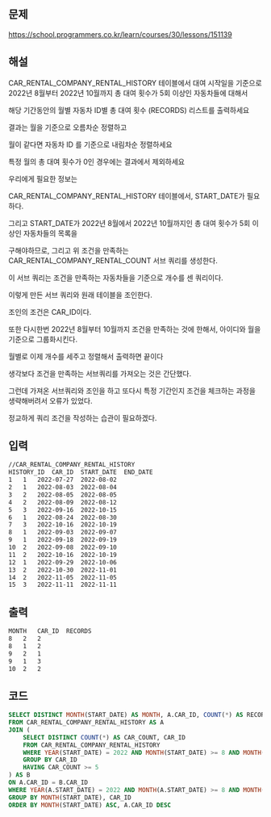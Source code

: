 ## 문제 
https://school.programmers.co.kr/learn/courses/30/lessons/151139

## 해설
CAR_RENTAL_COMPANY_RENTAL_HISTORY 테이블에서 대여 시작일을 기준으로 2022년 8월부터 2022년 10월까지 총 대여 횟수가 5회 이상인 자동차들에 대해서

해당 기간동안의 월별 자동차 ID별 총 대여 횟수 (RECORDS) 리스트를 출력하세요

결과는 월을 기준으로 오름차순 정렬하고

월이 같다면 자동차 ID 를 기준으로 내림차순 정렬하세요

특정 월의 총 대여 횟수가 0인 경우에는 결과에서 제외하세요

우리에게 필요한 정보는

CAR_RENTAL_COMPANY_RENTAL_HISTORY 테이블에서, START_DATE가 필요하다.

그리고 START_DATE가 2022년 8월에서 2022년 10월까지인 총 대여 횟수가 5회 이상인 자동차들의 목록을

구해야하므로, 그리고 위 조건을 만족하는 CAR_RENTAL_COMPANY_RENTAL_COUNT 서브 쿼리를 생성한다.

이 서브 쿼리는 조건을 만족하는 자동차들을 기준으로 개수를 센 쿼리이다.

이렇게 만든 서브 쿼리와 원래 테이블을 조인한다.

조인의 조건은 CAR_ID이다.

또한 다시한번 2022년 8월부터 10월까지 조건을 만족하는 것에 한해서, 아이디와 월을 기준으로 그룹화시킨다.

월별로 이제 개수를 세주고 정렬해서 출력하면 끝이다

생각보다 조건을 만족하는 서브쿼리를 가져오는 것은 간단했다.

그런데 가져온 서브쿼리와 조인을 하고 또다시 특정 기간인지 조건을 체크하는 과정을 생략해버려서 오류가 있었다.

정교하게 쿼리 조건을 작성하는 습관이 필요하겠다.


## 입력
```txt
//CAR_RENTAL_COMPANY_RENTAL_HISTORY
HISTORY_ID	CAR_ID	START_DATE	END_DATE
1	1	2022-07-27	2022-08-02
2	1	2022-08-03	2022-08-04
3	2	2022-08-05	2022-08-05
4	2	2022-08-09	2022-08-12
5	3	2022-09-16	2022-10-15
6	1	2022-08-24	2022-08-30
7	3	2022-10-16	2022-10-19
8	1	2022-09-03	2022-09-07
9	1	2022-09-18	2022-09-19
10	2	2022-09-08	2022-09-10
11	2	2022-10-16	2022-10-19
12	1	2022-09-29	2022-10-06
13	2	2022-10-30	2022-11-01
14	2	2022-11-05	2022-11-05
15	3	2022-11-11	2022-11-11
```

## 출력
```txt
MONTH	CAR_ID	RECORDS
8	2	2
8	1	2
9	2	1
9	1	3
10	2	2
```

## 코드

```sql
SELECT DISTINCT MONTH(START_DATE) AS MONTH, A.CAR_ID, COUNT(*) AS RECORDS
FROM CAR_RENTAL_COMPANY_RENTAL_HISTORY AS A
JOIN (
    SELECT DISTINCT COUNT(*) AS CAR_COUNT, CAR_ID
    FROM CAR_RENTAL_COMPANY_RENTAL_HISTORY
    WHERE YEAR(START_DATE) = 2022 AND MONTH(START_DATE) >= 8 AND MONTH(START_DATE) <= 10
    GROUP BY CAR_ID
    HAVING CAR_COUNT >= 5
) AS B
ON A.CAR_ID = B.CAR_ID
WHERE YEAR(A.START_DATE) = 2022 AND MONTH(A.START_DATE) >= 8 AND MONTH(A.START_DATE) <= 10
GROUP BY MONTH(START_DATE), CAR_ID
ORDER BY MONTH(START_DATE) ASC, A.CAR_ID DESC 

```